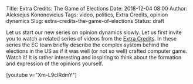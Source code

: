 Title: Extra Credits: The Game of Elections
Date: 2018-12-04 08:00
Author: Aleksejus Kononovicius
Tags: video, politics, Extra Credits, opinion dynamics
Slug: extra-credits-the-game-of-elections
Status: draft

Let us start our new series on opinion dynamics slowly. Let us first invite
you to watch a related series of videos from the
[Extra Credits](https://www.youtube.com/channel/UCCODtTcd5M1JavPCOr_Uydg). In
these series the EC team briefly describe the complex system behind the
elections in the US as if it was well (or not so well) crafted computer game.
Watch it! It is rather interesting and inspiring to think about the formation
and expression of the opinions yourself.

[youtube v="Xm-L9cIRdmY"]

